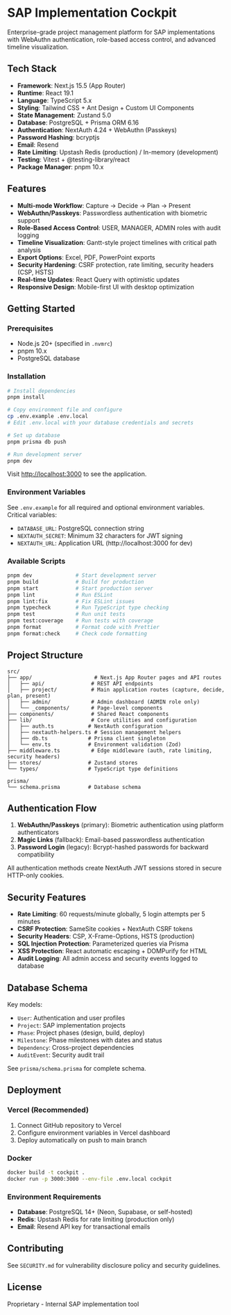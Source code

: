 # SAP Implementation Cockpit

Enterprise-grade project management platform for SAP implementations with WebAuthn authentication, role-based access control, and advanced timeline visualization.

## Tech Stack

- **Framework**: Next.js 15.5 (App Router)
- **Runtime**: React 19.1
- **Language**: TypeScript 5.x
- **Styling**: Tailwind CSS + Ant Design + Custom UI Components
- **State Management**: Zustand 5.0
- **Database**: PostgreSQL + Prisma ORM 6.16
- **Authentication**: NextAuth 4.24 + WebAuthn (Passkeys)
- **Password Hashing**: bcryptjs
- **Email**: Resend
- **Rate Limiting**: Upstash Redis (production) / In-memory (development)
- **Testing**: Vitest + @testing-library/react
- **Package Manager**: pnpm 10.x

## Features

- **Multi-mode Workflow**: Capture → Decide → Plan → Present
- **WebAuthn/Passkeys**: Passwordless authentication with biometric support
- **Role-Based Access Control**: USER, MANAGER, ADMIN roles with audit logging
- **Timeline Visualization**: Gantt-style project timelines with critical path analysis
- **Export Options**: Excel, PDF, PowerPoint exports
- **Security Hardening**: CSRF protection, rate limiting, security headers (CSP, HSTS)
- **Real-time Updates**: React Query with optimistic updates
- **Responsive Design**: Mobile-first UI with desktop optimization

## Getting Started

### Prerequisites

- Node.js 20+ (specified in `.nvmrc`)
- pnpm 10.x
- PostgreSQL database

### Installation

```bash
# Install dependencies
pnpm install

# Copy environment file and configure
cp .env.example .env.local
# Edit .env.local with your database credentials and secrets

# Set up database
pnpm prisma db push

# Run development server
pnpm dev
```

Visit [http://localhost:3000](http://localhost:3000) to see the application.

### Environment Variables

See `.env.example` for all required and optional environment variables. Critical variables:

- `DATABASE_URL`: PostgreSQL connection string
- `NEXTAUTH_SECRET`: Minimum 32 characters for JWT signing
- `NEXTAUTH_URL`: Application URL (http://localhost:3000 for dev)

### Available Scripts

```bash
pnpm dev              # Start development server
pnpm build            # Build for production
pnpm start            # Start production server
pnpm lint             # Run ESLint
pnpm lint:fix         # Fix ESLint issues
pnpm typecheck        # Run TypeScript type checking
pnpm test             # Run unit tests
pnpm test:coverage    # Run tests with coverage
pnpm format           # Format code with Prettier
pnpm format:check     # Check code formatting
```

## Project Structure

```
src/
├── app/                    # Next.js App Router pages and API routes
│   ├── api/               # REST API endpoints
│   ├── project/           # Main application routes (capture, decide, plan, present)
│   ├── admin/             # Admin dashboard (ADMIN role only)
│   └── _components/       # Page-level components
├── components/            # Shared React components
├── lib/                   # Core utilities and configuration
│   ├── auth.ts           # NextAuth configuration
│   ├── nextauth-helpers.ts # Session management helpers
│   ├── db.ts             # Prisma client singleton
│   └── env.ts            # Environment validation (Zod)
├── middleware.ts          # Edge middleware (auth, rate limiting, security headers)
├── stores/               # Zustand stores
└── types/                # TypeScript type definitions

prisma/
└── schema.prisma         # Database schema
```

## Authentication Flow

1. **WebAuthn/Passkeys** (primary): Biometric authentication using platform authenticators
2. **Magic Links** (fallback): Email-based passwordless authentication
3. **Password Login** (legacy): Bcrypt-hashed passwords for backward compatibility

All authentication methods create NextAuth JWT sessions stored in secure HTTP-only cookies.

## Security Features

- **Rate Limiting**: 60 requests/minute globally, 5 login attempts per 5 minutes
- **CSRF Protection**: SameSite cookies + NextAuth CSRF tokens
- **Security Headers**: CSP, X-Frame-Options, HSTS (production)
- **SQL Injection Protection**: Parameterized queries via Prisma
- **XSS Protection**: React automatic escaping + DOMPurify for HTML
- **Audit Logging**: All admin access and security events logged to database

## Database Schema

Key models:
- `User`: Authentication and user profiles
- `Project`: SAP implementation projects
- `Phase`: Project phases (design, build, deploy)
- `Milestone`: Phase milestones with dates and status
- `Dependency`: Cross-project dependencies
- `AuditEvent`: Security audit trail

See `prisma/schema.prisma` for complete schema.

## Deployment

### Vercel (Recommended)

1. Connect GitHub repository to Vercel
2. Configure environment variables in Vercel dashboard
3. Deploy automatically on push to main branch

### Docker

```bash
docker build -t cockpit .
docker run -p 3000:3000 --env-file .env.local cockpit
```

### Environment Requirements

- **Database**: PostgreSQL 14+ (Neon, Supabase, or self-hosted)
- **Redis**: Upstash Redis for rate limiting (production only)
- **Email**: Resend API key for transactional emails

## Contributing

See `SECURITY.md` for vulnerability disclosure policy and security guidelines.

## License

Proprietary - Internal SAP implementation tool
